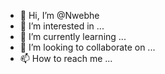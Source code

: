 - 👋 Hi, I’m @Nwebhe
- 👀 I’m interested in ...
- 🌱 I’m currently learning ...
- 💞️ I’m looking to collaborate on ...
- 📫 How to reach me ...

<!---
Nwebhe/Nwebhe is a ✨ special ✨ repository because its `README.md` (this file) appears on your GitHub profile.
You can click the Preview link to take a look at your changes.
--->
